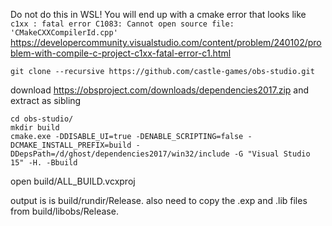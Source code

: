 Do not do this in WSL! You will end up with a cmake error that looks like
`c1xx : fatal error C1083: Cannot open source file: 'CMakeCXXCompilerId.cpp'`
https://developercommunity.visualstudio.com/content/problem/240102/problem-with-compile-c-project-c1xx-fatal-error-c1.html

```
git clone --recursive https://github.com/castle-games/obs-studio.git
```

download https://obsproject.com/downloads/dependencies2017.zip and extract as sibling

```
cd obs-studio/
mkdir build
cmake.exe -DDISABLE_UI=true -DENABLE_SCRIPTING=false -DCMAKE_INSTALL_PREFIX=build -DDepsPath=/d/ghost/dependencies2017/win32/include -G "Visual Studio 15" -H. -Bbuild
```

open build/ALL_BUILD.vcxproj

output is is build/rundir/Release. also need to copy the .exp and .lib files from build/libobs/Release.